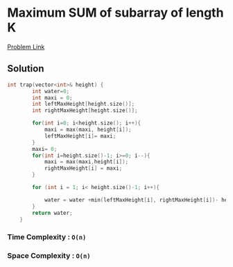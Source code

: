 # Maximum SUM of subarray of length K

[Problem Link ](https://leetcode.com/problems/trapping-rain-water/solutions/5620351/beats-100-0ms-2-pointer-sol-with-explaination/)


## Solution 



```c++
int trap(vector<int>& height) {
        int water=0;
        int maxi = 0;
        int leftMaxHeight[height.size()];
        int rightMaxHeight[height.size()];

        for(int i=0; i<height.size(); i++){
            maxi = max(maxi, height[i]);
            leftMaxHeight[i]= maxi;
        }
        maxi= 0;
        for(int i=height.size()-1; i>=0; i--){
            maxi = max(maxi,height[i]);
            rightMaxHeight[i] = maxi;
        }

        for (int i = 1; i< height.size()-1; i++){

            water = water +min(leftMaxHeight[i], rightMaxHeight[i])- height[i];
        }
        return water;
    }

```
### Time Complexity : `O(n)`


### Space Complexity : `O(n)`